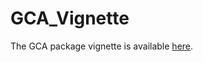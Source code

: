 # GCA_Vignette
The GCA package vignette is available 
[here](https://uf-aiaos.github.io/GCA_vignette/GCA.html).
